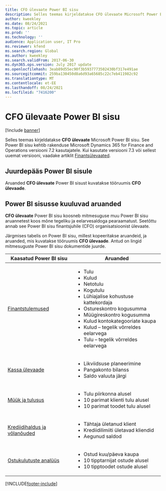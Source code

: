 ```yaml
---
title: CFO ülevaate Power BI sisu
description: Selles teemas kirjeldatakse CFO ülevaate Microsoft Power BI sisu.
author: kweekley
ms.date: 08/24/2021
ms.topic: article
ms.prod: ''
ms.technology: ''
audience: Application user, IT Pro
ms.reviewer: kfend
ms.search.region: Global
ms.author: kweekley
ms.search.validFrom: 2017-06-30
ms.dyn365.ops.version: July 2017 update
ms.openlocfilehash: 3eab89d55ec90f3b5937773502430bf317e491ae
ms.sourcegitcommit: 259ba130450d8a6d93a65685c22c7eb411982c92
ms.translationtype: MT
ms.contentlocale: et-EE
ms.lasthandoff: 08/24/2021
ms.locfileid: "7416200"
---
```

# <a name="cfo-overview-power-bi-content"></a>CFO ülevaate Power BI sisu

[!include [banner](../includes/banner.md)] 

Selles teemas kirjeldatakse **CFO ülevaate** Microsoft Power BI sisu. See Power BI sisu kehtib rakenduse Microsoft Dynamics 365 for Finance and Operations versiooni 7.2 kasutajatele. Kui kasutate versiooni 7.3 või sellest uuemat versiooni, vaadake artiklit [Finantsülevaated](financial-insights.md).

## <a name="accessing-the-power-bi-content"></a>Juurdepääs Power BI sisule

Aruanded **CFO ülevaate** Power BI sisust kuvatakse tööruumis **CFO ülevaade**.

## <a name="reports-that-are-included-in-the-power-bi-content"></a>Power BI sisusse kuuluvad aruanded
**CFO ülevaate** Power BI sisu koosneb mitmesuguse muu Power BI sisu aruannetest koos mõne tegeliku ja eelarvesaldoga pearaamatust. Seetõttu annab see Power BI sisu finantsjuhile (CFO) organisatsioonist ülevaate.

Järgmises tabelis on Power BI sisu, millest kopeeritakse aruandeid, ja aruanded, mis kuvatakse tööruumis **CFO ülevaade**. Antud on lingid mitmesuguste Power BI sisu dokumentide juurde.

| Kaasatud Power BI sisu | Aruanded |
|-----------------------------------|---------|
| [Finantstulemused](financial-performance-power-bi-content-pack.md) | <ul><li>Tulu</li><li>Kulud</li><li>Netotulu</li><li>Kogutulu</li><li>Lühiajalise kohustuse kattekordaja</li><li>Ostureskontro kogusumma</li><li>Müügireskontro kogusumma</li><li>Kulud kontokategooriate kaupa</li><li>Kulud – tegelik võrreldes eelarvega</li><li>Tulu – tegelik võrreldes eelarvega</li></ul> |
| [Kassa ülevaade](../../../finance/cash-bank-management/Cash-Overview-Power-BI-content.md) | <ul><li>Likviidsuse planeerimine</li><li>Pangakonto bilanss</li><li>Saldo valuuta järgi</li></ul> |
| [Müük ja tulusus](sales-profitability-performance-content-pack.md) | <ul><li>Tulu piirkonna alusel</li><li>10 parimat klienti tulu alusel</li><li>10 parimat toodet tulu alusel</li></ul> |
| [Krediidihaldus ja võlanõuded](../../../finance/accounts-receivable/credit-collections-power-bi.md) | <ul><li>Tähtaja ületanud klient</li><li>Krediidilimiiti ületavad kliendid</li><li>Aegunud saldod</li></ul> |
| [Ostukulutuste analüüs](../../../finance/accounts-receivable/credit-collections-power-bi.md) | <ul><li>Ostud kuu/päeva kaupa</li><li>10 tipptarnijat ostude alusel</li><li>10 tipptoodet ostude alusel</li></ul> |


[!INCLUDE[footer-include](../../../includes/footer-banner.md)]
